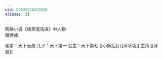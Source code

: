 ```yaml
---
uid: 20220426222050
aliases: []
---
```

网络小说《极灵混沌决》中人物  
精灵族

老爹：天下无敌
儿子：天下第一
公主：天下第七
[[小妖后]]
[[沐冰凌]]
主角 [[沐辰]]